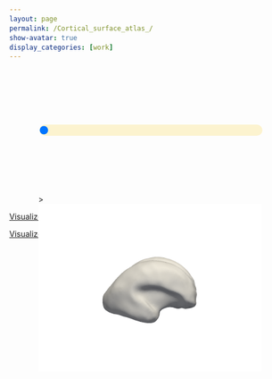 ```yaml
---
layout: page
permalink: /Cortical_surface_atlas_/
show-avatar: true
display_categories: [work]
---
```

<html>
  <head>
<style> 
.rangeslider {
  width: 400px;
  margin: 0 auto;
}
.myslider {
  -webkit-appearance: none;
  background: #FCF3CF;
  width: 100%;
  height: 20px;
  opacity: 1;
  margin-top: 100px;
  border-radius: 10px;
}
 .slider::-webkit-slider-thumb {
  -webkit-appearance: none;
  appearance: none;
  width: 100%;
  height: 24px;
  border: 0;
  cursor: pointer;
}
.slider::-moz-range-thumb {
  width: 95%;
  height: 25px;
  border: 0;
  cursor: pointer;
} 
.myslider:hover {
  opacity: 1;
}
.image {
  position: relative;
  width: 400px;
  margin: 0 auto;
}
.image>img {
  position: absolute;
  display: none;
}
.image>img.visible,
.image>img:first-child {
  display: block;
}
.sliderOutput>div {
  margin: 5px;
  width: 120px;
  display: inline-block;
  vertical-align: top;
  text-align: center;
}
.sliderOutput h6,
.sliderOutput p {
  margin: 5px;
}
</style> 
  </head>
<body>
<div class="rangeslider">
    <input type="range" min="20.00" max="21.00" step="0.1" value="0.1" class="myslider" id="sliderRange" onchange="myFunction(this.value)">
</div>

<br>
<br>
<br>
<br>
<br>
<br>


<div class="image mt-10 mb-10" id="sliderImages">>
    <img src="/assets/atlas/inner_cortical_surface/GeodesicRegression__GeodesicFlow__img__component_0__tp_0__age_20.00_smooth_300_.png">
    <img src="/assets/atlas/inner_cortical_surface/GeodesicRegression__GeodesicFlow__img__component_0__tp_1__age_20.10_smooth_300_.png">
    <img src="/assets/atlas/inner_cortical_surface/GeodesicRegression__GeodesicFlow__img__component_0__tp_2__age_20.20_smooth_300_.png">
    <img src="/assets/atlas/inner_cortical_surface/GeodesicRegression__GeodesicFlow__img__component_0__tp_3__age_20.30_smooth_300_.png">
    <img src="/assets/atlas/inner_cortical_surface/GeodesicRegression__GeodesicFlow__img__component_0__tp_4__age_20.40_smooth_300_.png">
    <img src="/assets/atlas/inner_cortical_surface/GeodesicRegression__GeodesicFlow__img__component_0__tp_5__age_20.50_smooth_300_.png">
    <img src="/assets/atlas/inner_cortical_surface/GeodesicRegression__GeodesicFlow__img__component_0__tp_6__age_20.60_smooth_300_.png">
    <img src="/assets/atlas/inner_cortical_surface/GeodesicRegression__GeodesicFlow__img__component_0__tp_7__age_20.70_smooth_300_.png">
    <img src="/assets/atlas/inner_cortical_surface/GeodesicRegression__GeodesicFlow__img__component_0__tp_8__age_20.80_smooth_300_.png">
    <img src="/assets/atlas/inner_cortical_surface/GeodesicRegression__GeodesicFlow__img__component_0__tp_9__age_20.90_smooth_300_.png">
    <img src="/assets/atlas/inner_cortical_surface/GeodesicRegression__GeodesicFlow__img__component_2__tp_100__age_30.00_smooth_300_.png">  
</div>

<script> 
  function myFunction(val) {
    document.getElementById("demo").innerHTML = val;
}
  // var rangeslider = document.getElementById("sliderRange"); 
   //var output = document.getElementById("demo"); 
   //output.innerHTML = rangeslider.value; 
   //rangeslider.oninput = function() { 
    //   output.innerHTML = this.value; 
  //} 
</script> 
</body>
</html>

<a href="https://kitware.github.io/itk-vtk-viewer/app/?fileToLoad=https://github.com/fleurgaudfernau/fleurgaudfernau.github.io/tree/master/assets/img/sub-sub-035_hole__filled.vtk">Visualize me in 3D online:</a>
  
  <a href="https://kitware.github.io/itk-vtk-viewer/app/?fileToLoad=https://minhaskamal.github.io/DownGit/#/home?url=https://github.com/fleurgaudfernau/fleurgaudfernau.github.io/tree/master/assets/img/sub-sub-035_hole__filled.vtk"> 
Visualize me in 3D online:</a>



